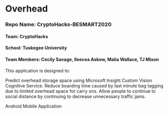 # Overhead
### Repo Name: CryptoHacks-BESMART2020
#### Team: CryptoHacks
#### School: Tuskegee University
#### Team Members: Cecily Savage, Ileecea Askew, Malia Wallace, TJ Mixon

This application is designed to: 

Predict overhead storage space using Microsoft Insight Custom Vision Cognitive Service.
Reduce boarding time caused by last minute bag tagging due to limited overhead space for carry ons.
Allow people to continue to social distance by continuing to decrease unnecessary traffic jams.


Android Mobile Application


